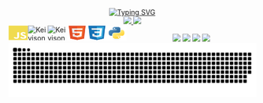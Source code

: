 <div align="center">
  <a href="https://git.io/typing-svg">
    <img src="https://readme-typing-svg.herokuapp.com?font=Fira+Code&duration=3500&pause=850&width=435&lines=Ol%C3%A1%2C+meu+nome+%C3%A9+Keivison+Vinicius;Tenho+18+anos;Estudo+Sistemas+de+informa%C3%A7%C3%A3o;Seja+bem+vindo!++%F0%9F%99%82" alt="Typing SVG"/>
  </a>
</div>

<div align="center">
  <a href="https://github.com/keivisonvinicius/github-readme-stats">
    <img height="200" src="https://github-readme-stats.vercel.app/api?username=keivisonvinicius&show_icons=true&theme=algolia" />
  </a>
  <a href="https://github.com/keivisonvinicius">
    <img height="200" src="https://github-readme-stats.vercel.app/api/top-langs?username=keivisonvinicius&layout=compact&langs_count=8&card_width=320&show_icons=true&theme=algolia" />
  </a>
</div>

<div align="left">
  <img align="left" alt="Keivison-Js" height="30" width="40" src="https://raw.githubusercontent.com/devicons/devicon/master/icons/javascript/javascript-plain.svg">
  <img align="left" alt="Keivison-Java" height="30" width="40" src="https://cdn.jsdelivr.net/gh/devicons/devicon@latest/icons/java/java-plain.svg" />
  <img align="left" alt="Keivison-Spring" height="30" width="40" src="https://cdn.jsdelivr.net/gh/devicons/devicon@latest/icons/spring/spring-original.svg" />
  <img align="left" alt="Keivison-HTML" height="30" width="40" src="https://raw.githubusercontent.com/devicons/devicon/master/icons/html5/html5-original.svg">
  <img align="left" alt="Keivison-CSS" height="30" width="40" src="https://raw.githubusercontent.com/devicons/devicon/master/icons/css3/css3-original.svg">
  <img align="left" alt="Keivison-Python" height="30" width="40" src="https://raw.githubusercontent.com/devicons/devicon/master/icons/python/python-original.svg">
</div>

<div align="center">
  <br>
  <a href="https://www.instagram.com/eikeivison/" target="_blank"><img src="https://img.shields.io/badge/-Instagram-%23E4405F?style=for-the-badge&logo=instagram&logoColor=white" target="_blank"></a>
  <a href="https://discordapp.com/users/643163719370670080" target="_blank"><img src="https://img.shields.io/badge/Discord-7289DA?style=for-the-badge&logo=discord&logoColor=white" target="_blank"></a> 
  <a href="mailto:eikeivison@gmail.com"><img src="https://img.shields.io/badge/-Gmail-%23333?style=for-the-badge&logo=gmail&logoColor=white" target="_blank"></a>
  <a href="https://www.linkedin.com/in/keivison-vinicius-80b5412b2/" target="_blank"><img src="https://img.shields.io/badge/-LinkedIn-%230077B5?style=for-the-badge&logo=linkedin&logoColor=white" target="_blank"></a> 
</div>

<picture align="center">
  <source media="(prefers-color-scheme: dark)" srcset="https://raw.githubusercontent.com/keivisonvinicius/keivisonvinicius/output/github-contribution-grid-snake-dark.svg">
  <source media="(prefers-color-scheme: light)" srcset="https://raw.githubusercontent.com/keivisonvinicius/keivisonvinicius/output/github-contribution-grid-snake-dark.svg">
  <img align="center" alt="github contribution grid snake animation" src="https://raw.githubusercontent.com/keivisonvinicius/keivisonvinicius/output/github-contribution-grid-snake.svg">
</picture>












